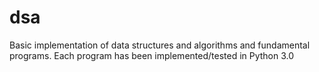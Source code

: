 # dsa
Basic implementation of data structures and algorithms and fundamental programs. Each program has been implemented/tested in Python 3.0
